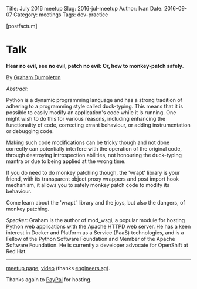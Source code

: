Title: July 2016 meetup
Slug: 2016-jul-meetup
Author: Ivan
Date: 2016-09-07
Category: meetings
Tags: dev-practice

[postfactum]

# Talk

**Hear no evil, see no evil, patch no evil: Or, how to monkey-patch safely**.

By [Graham Dumpleton](http://www.dscpl.com.au)

*Abstract*:

Python is a dynamic programming language and has a strong tradition of adhering
to a programming style called duck-typing. This means that it is possible to
easily modify an application's code while it is running. One might wish to do
this for various reasons, including enhancing the functionality of code,
correcting errant behaviour, or adding instrumentation or debugging code.

Making such code modifications can be tricky though and not done correctly can
potentially interfere with the operation of the original code, through
destroying introspection abilities, not honouring the duck-typing mantra or due
to being applied at the wrong time.

If you do need to do monkey patching though, the 'wrapt' library is your friend,
with its transparent object proxy wrappers and post import hook mechanism, it
allows you to safely monkey patch code to modify its behaviour.

Come learn about the 'wrapt' library and the joys, but also the dangers, of
monkey patching.

*Speaker*: Graham is the author of mod_wsgi, a popular module for hosting
Python web applications with the Apache HTTPD web server. He has a keen
interest in Docker and Platform as a Service (PaaS) technologies, and is a
Fellow of the Python Software Foundation and Member of the Apache Software
Foundation. He is currently a developer advocate for OpenShift at Red Hat.

----

[meetup page](https://www.meetup.com/Singapore-Python-User-Group/events/232538900/),
[video](https://engineers.sg/video/hear-no-evil-see-no-evil-patch-no-evil-singapore-python-user-group--911) (thanks [engineers.sg](https://engineers.sg)).

Thanks again to [PayPal](https://www.paypal.com/sg) for hosting.
